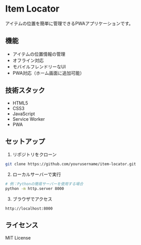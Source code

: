 # Item Locator

アイテムの位置を簡単に管理できるPWAアプリケーションです。

## 機能

- アイテムの位置情報の管理
- オフライン対応
- モバイルフレンドリーなUI
- PWA対応（ホーム画面に追加可能）

## 技術スタック

- HTML5
- CSS3
- JavaScript
- Service Worker
- PWA

## セットアップ

1. リポジトリをクローン
```bash
git clone https://github.com/yourusername/item-locator.git
```

2. ローカルサーバーで実行
```bash
# 例：Pythonの簡易サーバーを使用する場合
python -m http.server 8000
```

3. ブラウザでアクセス
```
http://localhost:8000
```

## ライセンス

MIT License
